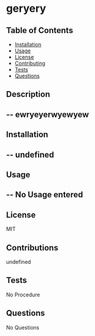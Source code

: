 # geryery

## Table of Contents
* [Installation](#installation)
* [Usage](#usage)
* [License](#license)
* [Contributing](#contributing)
* [Tests](#tests)
 * [Questions](#questions)
    
## Description
--
ewryeyerwyewyew
--
## Installation 
--
undefined
--
## Usage 
--
No Usage entered
--
## License

MIT

## Contributions

undefined

## Tests

No Procedure

## Questions

No Questions
    
